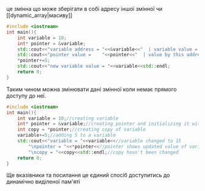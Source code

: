 це змінна що може зберігати в собі адресу іншої змінної чи [[dynamic_array|масиву]] 

```c++
#include <iostream>
int main(){
	int variable = 10;
	int* pointer = &variable;
	std::cout<<"variable address = "<<&variable<<"  | variable value = "<<variable<<std::endl;
	std::cout<<"pointer value =    "<<pointer<<"  | value by this address = "<<*pointer<<std::endl;
	*pointer+=5;
	std::cout<<"new variable value = "<<variable<<std::endl;
	return 0;
}
```

Таким чином можна змінювати дані змінної коли немає прямого доступу до неї.

```c++
#include <iostream>
int main(){
	int variable = 10;//creating variable
	int* pointer = &variable;//creating pointer and initializing it with variable address
	int copy = *pointer;//creating copy of variable
	variable+=5;//adding 5 to a variable
	std::cout<<"variable = "<<variable<<//variable changed to 15
		"\npointer = "<<*pointer<<//pointer shows updated value of variable
		"\ncopy = "<<copy<<std::endl;//copy hasn't been changed
	return 0;
}
```

Ще вказівники та посилання це єдиний спосіб доступитись до динамічно виділеної пам'яті